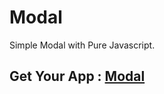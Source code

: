 # Modal
Simple Modal with Pure Javascript.

## Get Your App : [Modal](https://tarunsingh56.github.io/modal/) 
